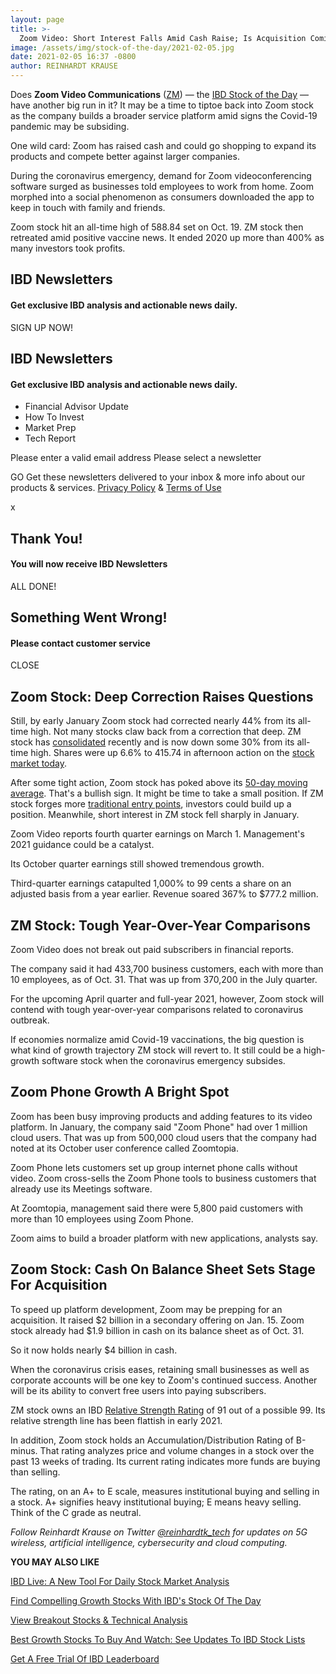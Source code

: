 ```yaml
---
layout: page
title: >-
  Zoom Video: Short Interest Falls Amid Cash Raise; Is Acquisition Coming?
image: /assets/img/stock-of-the-day/2021-02-05.jpg
date: 2021-02-05 16:37 -0800
author: REINHARDT KRAUSE
---
```







Does **Zoom Video Communications** ([ZM](https://research.investors.com/quote.aspx?symbol=ZM)) — the [IBD Stock of the Day](https://www.investors.com/research/ibd-stock-of-the-day/) — have another big run in it? It may be a time to tiptoe back into Zoom stock as the company builds a broader service platform amid signs the Covid-19 pandemic may be subsiding.




One wild card: Zoom has raised cash and could go shopping to expand its products and compete better against larger companies.


During the coronavirus emergency, demand for Zoom videoconferencing software surged as businesses told employees to work from home. Zoom morphed into a social phenomenon as consumers downloaded the app to keep in touch with family and friends.


Zoom stock hit an all-time high of 588.84 set on Oct. 19. ZM stock then retreated amid positive vaccine news. It ended 2020 up more than 400% as many investors took profits.





IBD Newsletters
---------------


#### Get exclusive IBD analysis and actionable news daily.




SIGN UP NOW!





IBD Newsletters
---------------


#### Get exclusive IBD analysis and actionable news daily.




* Financial Advisor Update
* How To Invest
* Market Prep
* Tech Report



Please enter a valid email address
Please select a newsletter


GO
Get these newsletters delivered to your inbox & more info about our products & services. [Privacy Policy](https://www.investors.com/investors-business-daily-privacy-policy/) & [Terms of Use](https://www.investors.com/home/investors-business-daily-inc-terms-of-use/)



x



Thank You!
----------


#### You will now receive IBD Newsletters




ALL DONE!




Something Went Wrong!
---------------------


#### Please contact customer service




CLOSE




Zoom Stock: Deep Correction Raises Questions
--------------------------------------------


Still, by early January Zoom stock had corrected nearly 44% from its all-time high. Not many stocks claw back from a correction that deep. ZM stock has [consolidated](https://www.investors.com/how-to-invest/investors-corner/shopify-stock-consolidation-pattern-led-to-beautiful-gains/) recently and is now down some 30% from its all-time high. Shares were up 6.6% to 415.74 in afternoon action on the [stock market today](https://www.investors.com/market-trend/stock-market-today/stock-market-today-market-trends-best-stocks-buy-watch/).


After some tight action, Zoom stock has poked above its [50-day moving average](https://www.investors.com/how-to-invest/investors-corner/what-is-the-50-day-moving-average-when-to-buy-or-sell-growth-stocks/). That's a bullish sign. It might be time to take a small position. If ZM stock forges more [traditional entry points](https://www.investors.com/how-to-invest/investors-corner/chart-reading-basics-how-a-buy-point-marks-a-time-of-opportunity/), investors could build up a position. Meanwhile, short interest in ZM stock fell sharply in January.


Zoom Video reports fourth quarter earnings on March 1. Management's 2021 guidance could be a catalyst.


Its October quarter earnings still showed tremendous growth.


Third-quarter earnings catapulted 1,000% to 99 cents a share on an adjusted basis from a year earlier. Revenue soared 367% to $777.2 million.


ZM Stock: Tough Year-Over-Year Comparisons
------------------------------------------


Zoom Video does not break out paid subscribers in financial reports.


The company said it had 433,700 business customers, each with more than 10 employees, as of Oct. 31. That was up from 370,200 in the July quarter.


For the upcoming April quarter and full-year 2021, however, Zoom stock will contend with tough year-over-year comparisons related to coronavirus outbreak.


If economies normalize amid Covid-19 vaccinations, the big question is what kind of growth trajectory ZM stock will revert to. It still could be a high-growth software stock when the coronavirus emergency subsides.


Zoom Phone Growth A Bright Spot
-------------------------------


Zoom has been busy improving products and adding features to its video platform. In January, the company said "Zoom Phone" had over 1 million cloud users. That was up from 500,000 cloud users that the company had noted at its October user conference called Zoomtopia.


Zoom Phone lets customers set up group internet phone calls without video. Zoom cross-sells the Zoom Phone tools to business customers that already use its Meetings software.


At Zoomtopia, management said there were 5,800 paid customers with more than 10 employees using Zoom Phone.


Zoom aims to build a broader platform with new applications, analysts say.


Zoom Stock: Cash On Balance Sheet Sets Stage For Acquisition
------------------------------------------------------------


To speed up platform development, Zoom may be prepping for an acquisition. It raised $2 billion in a secondary offering on Jan. 15. Zoom stock already had $1.9 billion in cash on its balance sheet as of Oct. 31.


So it now holds nearly $4 billion in cash.


When the coronavirus crisis eases, retaining small businesses as well as corporate accounts will be one key to Zoom's continued success. Another will be its ability to convert free users into paying subscribers.


ZM stock owns an IBD [Relative Strength Rating](https://www.investors.com/how-to-invest/investors-corner/relative-strength-rating-stock-chart-analysis-helps-pick-outstanding-growth-stocks/) of 91 out of a possible 99. Its relative strength line has been flattish in early 2021.


In addition, Zoom stock holds an Accumulation/Distribution Rating of B-minus. That rating analyzes price and volume changes in a stock over the past 13 weeks of trading. Its current rating indicates more funds are buying than selling.


The rating, on an A+ to E scale, measures institutional buying and selling in a stock. A+ signifies heavy institutional buying; E means heavy selling. Think of the C grade as neutral.


*Follow Reinhardt Krause on Twitter [@reinhardtk\_tech](https://twitter.com/reinhardtk_tech)* *for updates on 5G wireless, artificial intelligence, cybersecurity and cloud computing.*


**YOU MAY ALSO LIKE**


[IBD Live: A New Tool For Daily Stock Market Analysis](https://www.investors.com/research/stock-market-analysis-start-day-ibd-live/)


[Find Compelling Growth Stocks With IBD's Stock Of The Day](https://www.investors.com/research/ibd-stock-of-the-day/)


[View Breakout Stocks & Technical Analysis](https://www.investors.com/research/breakout-stocks-technical-analysis/breakout-stocks-technical-analysis/)


[Best Growth Stocks To Buy And Watch: See Updates To IBD Stock Lists](https://www.investors.com/stock-lists/best-growth-stocks-buy-watch-ibd-stock-lists/)


[Get A Free Trial Of IBD Leaderboard](https://www.investors.com/product/leaderboard/?artProdLink=Leaderboard)





